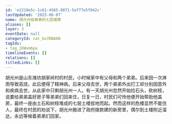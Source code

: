 ```yaml
---
id: 'e2218e5c-1c61-4565-8071-5af77e5f042c'
lastUpdated: '2025-06-07'
name: 胡光州给弟弟的七层楼房
aliases: []
layer: 3
eventDate: null
categoryId: cat_ko7DBA6N
tagIds:
- tag_jKWvm6pa
timelineEvents: []
relations: []
titledLinks: []
---
```

胡光州是山东潍坊胡家岭村的村民，小时候家中有父母和两个弟弟。后来因一次淋雨导致高烧，此后便得了精神病。后来父母去世，两个弟弟外出打工却分别因意外和疾病去世，从此家中只剩胡光州一人。有一天胡光州忽然开始捡石头，砍树枝，说要给弟弟盖好房子等弟弟们回来住，日复一日，村民们可怜他便开始帮助他盖房，最终一座由土石和树枝堆成的七层土楼拔地而起。然而这样的危楼显然不能住人，最终在村民的劝说下，胡光州搬进了政府拨款建的新房里，偶尔到土楼附近溜达，永远等候着弟弟们回家。
